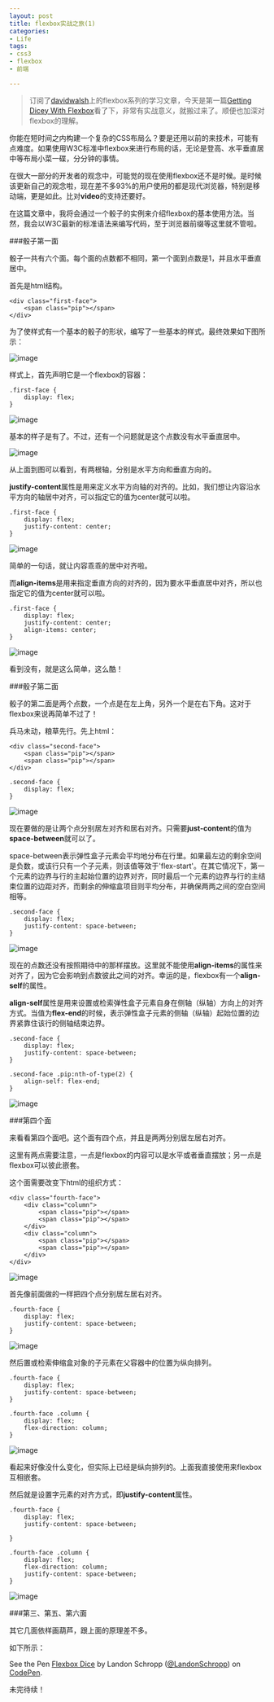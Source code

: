 ```yaml
---
layout: post
title: flexbox实战之旅(1) 
categories:
- Life
tags:
- css3
- flexbox
- 前端

---
```


> 订阅了[davidwalsh](http://davidwalsh.name/)上的flexbox系列的学习文章，今天是第一篇[Getting Dicey With Flexbox](http://davidwalsh.name/flexbox-dice)看了下，非常有实战意义，就搬过来了。顺便也加深对flexbox的理解。

你能在短时间之内构建一个复杂的CSS布局么？要是还用以前的来技术，可能有点难度。如果使用W3C标准中flexbox来进行布局的话，无论是登高、水平垂直居中等布局小菜一碟，分分钟的事情。

在很大一部分的开发者的观念中，可能觉的现在使用flexbox还不是时候。是时候该更新自己的观念啦，现在差不多93%的用户使用的都是现代浏览器，特别是移动端，更是如此。比对**video**的支持还要好。

在这篇文章中，我将会通过一个骰子的实例来介绍flexbox的基本使用方法。当然，我会以W3C最新的标准语法来编写代码，至于浏览器前缀等这里就不管啦。

###骰子第一面

骰子一共有六个面。每个面的点数都不相同，第一个面到点数是1，并且水平垂直居中。

首先是html结构。

	<div class="first-face">
  		<span class="pip"></span>
	</div>
	
为了使样式有一个基本的骰子的形状，编写了一些基本的样式。最终效果如下图所示：

![image](http://davidwalsh.name/demo/dicey-flexbox-images/face-1-1.png)

样式上，首先声明它是一个flexbox的容器：

	.first-face {
  		display: flex;
	}
	
![image](http://davidwalsh.name/demo/dicey-flexbox-images/face-1-1.png)

基本的样子是有了。不过，还有一个问题就是这个点数没有水平垂直居中。

![image](http://davidwalsh.name/demo/dicey-flexbox-images/face-1-1-axes.png)

从上面到图可以看到，有两根轴，分别是水平方向和垂直方向的。

**justify-content**属性是用来定义水平方向轴的对齐的。比如，我们想让内容沿水平方向的轴居中对齐，可以指定它的值为center就可以啦。

	.first-face {
  		display: flex;
  		justify-content: center;
	}
	
![image](http://davidwalsh.name/demo/dicey-flexbox-images/face-1-2.png)

简单的一句话，就让内容乖乖的居中对齐啦。

而**align-items**是用来指定垂直方向的对齐的，因为要水平垂直居中对齐，所以也指定它的值为center就可以啦。

	.first-face {
  		display: flex;
  		justify-content: center;
  		align-items: center;
	}
	
![image](http://davidwalsh.name/demo/dicey-flexbox-images/face-1-3.png)

看到没有，就是这么简单，这么酷！

###骰子第二面

骰子的第二面是两个点数，一个点是在左上角，另外一个是在右下角。这对于flexbox来说再简单不过了！

兵马未动，粮草先行。先上html：

	<div class="second-face">
  		<span class="pip"></span>
  		<span class="pip"></span>
	</div>
	
	.second-face {
  		display: flex;
	}
	
![image](http://davidwalsh.name/demo/dicey-flexbox-images/face-2-1.png)

现在要做的是让两个点分别居左对齐和居右对齐。只需要**just-content**的值为**space-between**就可以了。

space-between表示弹性盒子元素会平均地分布在行里。如果最左边的剩余空间是负数，或该行只有一个子元素，则该值等效于'flex-start'。在其它情况下，第一个元素的边界与行的主起始位置的边界对齐，同时最后一个元素的边界与行的主结束位置的边距对齐，而剩余的伸缩盒项目则平均分布，并确保两两之间的空白空间相等。

	.second-face {
  		display: flex;
  		justify-content: space-between;
	}
	
![image](http://davidwalsh.name/demo/dicey-flexbox-images/face-2-2.png)

现在的点数还没有按照期待中的那样摆放。这里就不能使用**align-items**的属性来对齐了，因为它会影响到点数彼此之间的对齐。幸运的是，flexbox有一个**align-self**的属性。

**align-self**属性是用来设置或检索弹性盒子元素自身在侧轴（纵轴）方向上的对齐方式。当值为**flex-end**的时候，表示弹性盒子元素的侧轴（纵轴）起始位置的边界紧靠住该行的侧轴结束边界。

	.second-face {
  		display: flex;
  		justify-content: space-between;
	}

	.second-face .pip:nth-of-type(2) {
  		align-self: flex-end;
	}
	
![image](http://davidwalsh.name/demo/dicey-flexbox-images/face-2-3.png)

###第四个面

来看看第四个面吧。这个面有四个点，并且是两两分别居左居右对齐。

这里有两点需要注意，一点是flexbox的内容可以是水平或者垂直摆放；另一点是flexbox可以彼此嵌套。

这个面需要改变下html的组织方式：

	<div class="fourth-face">
  		<div class="column">
    		<span class="pip"></span>
    		<span class="pip"></span>
  		</div>
  		<div class="column">
    		<span class="pip"></span>
    		<span class="pip"></span>
  		</div>
	</div>
	
![image](http://davidwalsh.name/demo/dicey-flexbox-images/face-4-1.png)

首先像前面做的一样把四个点分别居左居右对齐。

	.fourth-face {
  		display: flex;
  		justify-content: space-between;
	}
	
![image](http://davidwalsh.name/demo/dicey-flexbox-images/face-4-2.png)

然后置或检索伸缩盒对象的子元素在父容器中的位置为纵向排列。

	.fourth-face {
  		display: flex;
  		justify-content: space-between;
	}

	.fourth-face .column {
  		display: flex;
  		flex-direction: column;
	}
	
![image](http://davidwalsh.name/demo/dicey-flexbox-images/face-4-2.png)

看起来好像没什么变化，但实际上已经是纵向排列的。上面我直接使用来flexbox互相嵌套。

然后就是设置字元素的对齐方式，即**justify-content**属性。

	.fourth-face {
  		display: flex;
  		justify-content: space-between;
		
	}

	.fourth-face .column {
  		display: flex;
 		flex-direction: column;
  		justify-content: space-between;
	}
	
![image](http://davidwalsh.name/demo/dicey-flexbox-images/face-4-3.png)

###第三、第五、第六面

其它几面依样画葫芦，跟上面的原理差不多。

如下所示：

<p data-height="268" data-theme-id="0" data-slug-hash="KpzzGo" data-default-tab="result" data-user="LandonSchropp" class='codepen'>See the Pen <a href='http://codepen.io/LandonSchropp/pen/KpzzGo/'>Flexbox Dice</a> by Landon Schropp (<a href='http://codepen.io/LandonSchropp'>@LandonSchropp</a>) on <a href='http://codepen.io'>CodePen</a>.</p>
<script async src="//assets.codepen.io/assets/embed/ei.js"></script>

未完待续！

